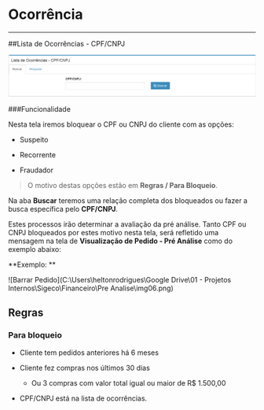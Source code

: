 # Ocorrência

---

##Lista de Ocorrências - CPF/CNPJ

![](/assets/preAnalise03.png)

###Funcionalidade

Nesta tela iremos bloquear o CPF ou CNPJ do cliente com as opções:

* Suspeito

* Recorrente

* Fraudador


> O motivo destas opções estão em **Regras / Para Bloqueio**.

Na aba **Buscar** teremos uma relação completa dos bloqueados ou fazer a busca específica pelo **CPF/CNPJ**.

Estes processos irão determinar a avaliação da pré análise. Tanto CPF ou CNPJ bloqueados por estes motivo nesta tela, será refletido uma mensagem na tela de **Visualização de Pedido - Pré Análise** como do exemplo abaixo:

**Exemplo: **

![Barrar Pedido](C:\Users\heltonrodrigues\Google Drive\01 - Projetos Internos\Sigeco\Financeiro\Pre Analise\img06.png)


## Regras

### Para bloqueio

* Cliente tem pedidos anteriores há 6 meses

* Cliente fez compras nos últimos 30 dias

	* Ou 3 compras com valor total igual ou maior de R$ 1.500,00

* CPF/CNPJ está na lista de ocorrências.